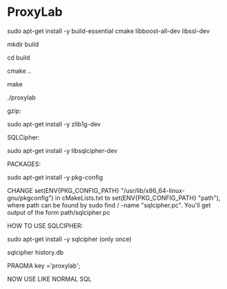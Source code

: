 # ProxyLab

sudo apt-get install -y build-essential cmake libboost-all-dev libssl-dev

mkdir build

cd build

cmake ..

make

./proxylab

gzip:

sudo apt-get install -y zlib1g-dev

SQLCipher:

sudo apt-get install -y libsqlcipher-dev

PACKAGES:

sudo apt-get install -y pkg-config

CHANGE set(ENV{PKG_CONFIG_PATH} "/usr/lib/x86_64-linux-gnu/pkgconfig") in cMakeLists.txt to set(ENV{PKG_CONFIG_PATH} "path"), where path can be found by sudo find / -name "sqlcipher.pc". You'll get output of the form path/sqlcipher.pc 

HOW TO USE SQLCIPHER: 

sudo apt-get install -y sqlcipher (only once)

sqlcipher history.db

PRAGMA key ='proxylab';

NOW USE LIKE NORMAL SQL



